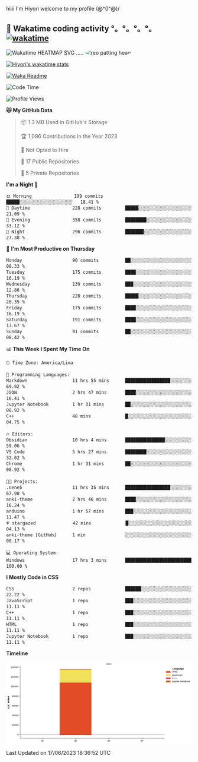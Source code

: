 hiiii I'm Hiyori welcome to my profile \(@^0^@)/

## 🦄 Wakatime coding activity °。°。°。°。[![wakatime](https://wakatime.com/badge/user/49dba2c5-26e1-43a7-9d07-e0f8613d1227.svg)](https://wakatime.com/@49dba2c5-26e1-43a7-9d07-e0f8613d1227) 
<img src="https://wakatime.com/share/@hiyori/ef87015d-57e0-4afb-bb56-1a99a24ea312.svg" width="600" alt="Wakatime HEATMAP SVG"/> ..... <img src="https://i.postimg.cc/RFM2CQFY/reo-patting.webp" alt="reo patting head" width="200" style="border-radius: 50%;">

 [![Hiyori's wakatime stats](https://github-readme-stats.vercel.app/api/wakatime?username=hiyori&theme=buefy&range=last_year&is_including_today=true&layout=compact)](https://github.com/anuraghazra/github-readme-stats)
 

[![Waka Readme](https://github.com/hiyorijl/hiyorijl/actions/workflows/Waka%20Readme.yml/badge.svg)](https://github.com/hiyorijl/hiyorijl/actions/workflows/Waka%20Readme.yml)

<!--START_SECTION:waka-->
![Code Time](http://img.shields.io/badge/Code%20Time-156%20hrs%2054%20mins-blue)

![Profile Views](http://img.shields.io/badge/Profile%20Views-179-blue)

**🐱 My GitHub Data** 

> 📦 1.3 MB Used in GitHub's Storage 
 > 
> 🏆 1,096 Contributions in the Year 2023
 > 
> 🚫 Not Opted to Hire
 > 
> 📜 17 Public Repositories 
 > 
> 🔑 5 Private Repositories 
 > 
**I'm a Night 🦉** 

```text
🌞 Morning                199 commits         █████░░░░░░░░░░░░░░░░░░░░   18.41 % 
🌆 Daytime                228 commits         █████░░░░░░░░░░░░░░░░░░░░   21.09 % 
🌃 Evening                358 commits         ████████░░░░░░░░░░░░░░░░░   33.12 % 
🌙 Night                  296 commits         ███████░░░░░░░░░░░░░░░░░░   27.38 % 
```
📅 **I'm Most Productive on Thursday** 

```text
Monday                   90 commits          ██░░░░░░░░░░░░░░░░░░░░░░░   08.33 % 
Tuesday                  175 commits         ████░░░░░░░░░░░░░░░░░░░░░   16.19 % 
Wednesday                139 commits         ███░░░░░░░░░░░░░░░░░░░░░░   12.86 % 
Thursday                 220 commits         █████░░░░░░░░░░░░░░░░░░░░   20.35 % 
Friday                   175 commits         ████░░░░░░░░░░░░░░░░░░░░░   16.19 % 
Saturday                 191 commits         ████░░░░░░░░░░░░░░░░░░░░░   17.67 % 
Sunday                   91 commits          ██░░░░░░░░░░░░░░░░░░░░░░░   08.42 % 
```


📊 **This Week I Spent My Time On** 

```text
🕑︎ Time Zone: America/Lima

💬 Programming Languages: 
Markdown                 11 hrs 55 mins      █████████████████░░░░░░░░   69.92 % 
JSON                     2 hrs 47 mins       ████░░░░░░░░░░░░░░░░░░░░░   16.41 % 
Jupyter Notebook         1 hr 31 mins        ██░░░░░░░░░░░░░░░░░░░░░░░   08.92 % 
C++                      48 mins             █░░░░░░░░░░░░░░░░░░░░░░░░   04.75 % 

🔥 Editors: 
Obsidian                 10 hrs 4 mins       ███████████████░░░░░░░░░░   59.06 % 
VS Code                  5 hrs 27 mins       ████████░░░░░░░░░░░░░░░░░   32.02 % 
Chrome                   1 hr 31 mins        ██░░░░░░░░░░░░░░░░░░░░░░░   08.92 % 

🐱‍💻 Projects: 
.nene5                   11 hrs 35 mins      █████████████████░░░░░░░░   67.98 % 
anki-theme               2 hrs 46 mins       ████░░░░░░░░░░░░░░░░░░░░░   16.24 % 
arduino                  1 hr 57 mins        ███░░░░░░░░░░░░░░░░░░░░░░   11.47 % 
💗 stargazed              42 mins             █░░░░░░░░░░░░░░░░░░░░░░░░   04.13 % 
anki-theme [GitHub]      1 min               ░░░░░░░░░░░░░░░░░░░░░░░░░   00.17 % 

💻 Operating System: 
Windows                  17 hrs 3 mins       █████████████████████████   100.00 % 
```

**I Mostly Code in CSS** 

```text
CSS                      2 repos             ██████░░░░░░░░░░░░░░░░░░░   22.22 % 
JavaScript               1 repo              ███░░░░░░░░░░░░░░░░░░░░░░   11.11 % 
C++                      1 repo              ███░░░░░░░░░░░░░░░░░░░░░░   11.11 % 
HTML                     1 repo              ███░░░░░░░░░░░░░░░░░░░░░░   11.11 % 
Jupyter Notebook         1 repo              ███░░░░░░░░░░░░░░░░░░░░░░   11.11 % 
```



**Timeline**

![Lines of Code chart](https://raw.githubusercontent.com/hiyorijl/hiyorijl/main/assets/bar_graph.png)


 Last Updated on 17/06/2023 18:36:52 UTC
<!--END_SECTION:waka-->
